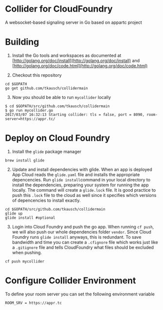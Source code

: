 # Collider for CloudFoundry
A websocket-based signaling server in Go based on appartc project

# Building

1. Install the Go tools and workspaces as documented at [http://golang.org/doc/install](http://golang.org/doc/install) and [http://golang.org/doc/code.html](http://golang.org/doc/code.html) 

2. Checkout this repository
```
cd $GOPATH
go get github.com/tkausch/collidermain
```

3. Now you should be able to run ```mycollider``` locally
```
$ cd $GOPATH/src/github.com/tkausch/collidermain
$ go run mycollider.go 
2017/03/07 16:32:13 Starting collider: tls = false, port = 8090, room-server=https://appr.tc/
```

# Deploy on Cloud Foundry

1. Install the ```glide``` package manager 
```
brew install glide
```  

2. Update and install dependencies with glide. When an app is deployed App Cloud reads the ```glide.yaml``` file and installs the appropriate depencencies. Run ```glide install```command in your local directory to install the dependencies, preparing your system for running the app locally. The command will create a ```glide.lock``` file. It is good practice to push this ```.lock``` file to the cloud as well since it specifies which versions of depencencies to install exactly. 

```
cd $GOPATH/src/github.com/tkausch/collidermain
glide up
glide install #optional 
```

3. Login into Cloud Foundry and push the go app. When running ```cf push```, we will also push our whole dependencies folder ```vendor```. Since Cloud Foundry runs ```glide install``` anyways, this is redundant. To save bandwidth and time you can create a ```.cfignore``` file which works just like a ```.gitignore``` file and tells CloudFoundry what files should be excluded when pushing.

```
cf push mycollider
```

# Configure Collider Environment

To define your room server you can set the following environment variable 
```
ROOM_SRV = https://appr.tc
```
 
